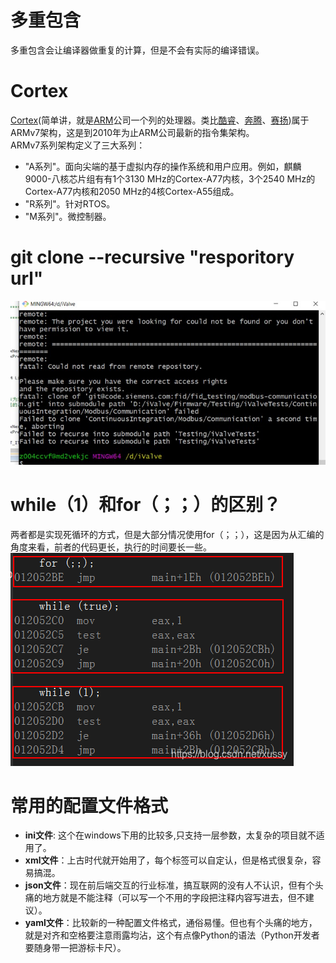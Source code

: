 # 多重包含
多重包含会让编译器做重复的计算，但是不会有实际的编译错误。     
# Cortex
[Cortex](https://baike.baidu.com/item/cortex/4476976)(简单讲，就是[ARM](https://www.arm.com/)公司一个列的处理器。类比[酷睿](https://baike.baidu.com/item/%E9%85%B7%E7%9D%BF)、[奔腾](https://baike.baidu.com/item/%E5%A5%94%E8%85%BE%E5%A4%84%E7%90%86%E5%99%A8/673315?fromtitle=%E5%A5%94%E8%85%BE&fromid=15416142)、[赛扬](https://baike.baidu.com/item/%E8%B5%9B%E6%89%AC/861179))属于ARMv7架构，这是到2010年为止ARM公司最新的指令集架构。   
ARMv7系列架构定义了三大系列：
* "A系列"。面向尖端的基于虚拟内存的操作系统和用户应用。例如，麒麟9000-八核芯片组有有1个3130 MHz的Cortex-A77内核，3个2540 MHz的Cortex-A77内核和2050 MHz的4核Cortex-A55组成。
* "R系列"。针对RTOS。
* "M系列"。微控制器。
# git clone --recursive "resporitory url"
![git clone failed](img/git_clone_failed.jpg)
# while（1）和for（；；）的区别？
两者都是实现死循环的方式，但是大部分情况使用for（；；），这是因为从汇编的角度来看，前者的代码更长，执行的时间要长一些。
![for和while的汇编代码](img/for_while.jpg)
# 常用的配置文件格式

* **ini文件**: 这个在windows下用的比较多,只支持一层参数，太复杂的项目就不适用了。
* **xml文件**：上古时代就开始用了，每个标签可以自定认，但是格式很复杂，容易搞混。
* **json文件**：现在前后端交互的行业标准，搞互联网的没有人不认识，但有个头痛的地方就是不能注释（可以写一个不用的字段把注释内容写进去，但不建议）。
* **yaml文件**：比较新的一种配置文件格式，通俗易懂。但也有个头痛的地方，就是对齐和空格要注意雨露均沾，这个有点像Python的语法（Python开发者要随身带一把游标卡尺）。
